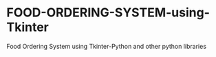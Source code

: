 # FOOD-ORDERING-SYSTEM-using-Tkinter
Food Ordering System using Tkinter-Python and other python libraries
